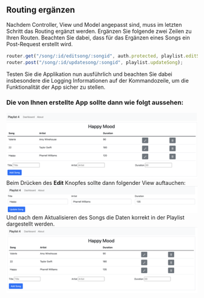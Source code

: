 ## Routing ergänzen

Nachdem Controller, View und Model angepasst sind, muss im letzten Schritt das Routing ergänzt werden.
Ergänzen Sie folgende zwei Zeilen zu Ihren Routen. Beachten Sie dabei, dass für das Ergänzen eines Songs ein Post-Request erstellt wird.

~~~js
router.get("/song/:id/editsong/:songid", auth.protected, playlist.editSong); 
router.post("/song/:id/updatesong/:songid", playlist.updateSong); 
~~~

Testen Sie die Applikation nun ausführlich und beachten Sie dabei insbesondere die Logging Informationen auf der Kommandozeile, um die Funktionalität der App sicher zu stellen.

### Die von Ihnen erstellte App sollte dann wie folgt aussehen:
![img.png](img/img.png)
Beim Drücken des **Edit** Knopfes sollte dann folgender View auftauchen:
![img_1.png](img/img_1.png)
Und nach dem Aktualisieren des Songs die Daten korrekt in der Playlist dargestellt werden.
![img_2.png](img/img_2.png)